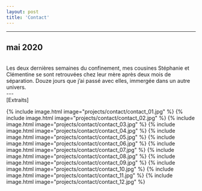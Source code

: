 ```yaml
---
layout: post
title: 'Contact'
---
```

---
 mai 2020
 <br>
 ---
 <br>
 Les deux dernières semaines du confinement, mes cousines Stéphanie et Clémentine se sont retrouvées chez leur mère après deux mois de séparation. Douze jours que j’ai passé avec elles, immergée dans un autre univers.

 <br>
 ---
 <br>
 [Extraits]
 <br>


{% include image.html image="projects/contact/contact_01.jpg" %}
{% include image.html image="projects/contact/contact_02.jpg" %}
{% include image.html image="projects/contact/contact_03.jpg" %}
{% include image.html image="projects/contact/contact_04.jpg" %}
{% include image.html image="projects/contact/contact_05.jpg" %}
{% include image.html image="projects/contact/contact_06.jpg" %}
{% include image.html image="projects/contact/contact_07.jpg" %}
{% include image.html image="projects/contact/contact_08.jpg" %}
{% include image.html image="projects/contact/contact_09.jpg" %}
{% include image.html image="projects/contact/contact_10.jpg" %}
{% include image.html image="projects/contact/contact_11.jpg" %}
{% include image.html image="projects/contact/contact_12.jpg" %}


